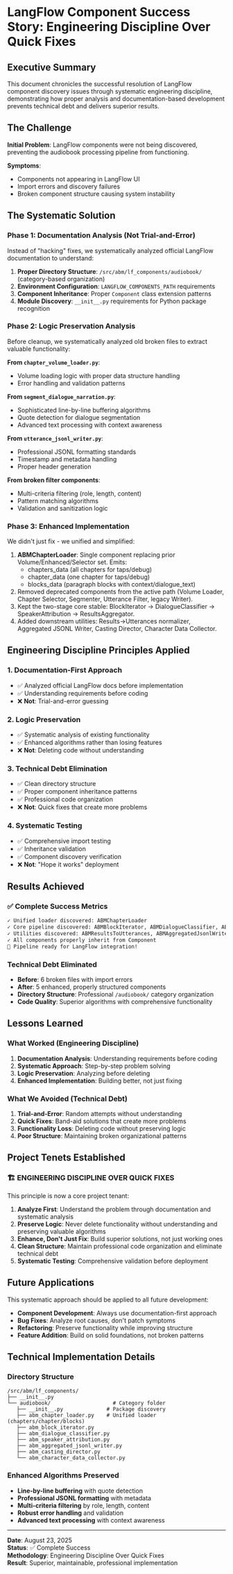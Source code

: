 # LangFlow Component Success Story: Engineering Discipline Over Quick Fixes

## Executive Summary

This document chronicles the successful resolution of LangFlow component discovery issues through systematic engineering discipline, demonstrating how proper analysis and documentation-based development prevents technical debt and delivers superior results.

## The Challenge

**Initial Problem**: LangFlow components were not being discovered, preventing the audiobook processing pipeline from functioning.

**Symptoms**:

- Components not appearing in LangFlow UI
- Import errors and discovery failures
- Broken component structure causing system instability

## The Systematic Solution

### Phase 1: Documentation Analysis (Not Trial-and-Error)

Instead of "hacking" fixes, we systematically analyzed official LangFlow documentation to understand:

1. **Proper Directory Structure**: `/src/abm/lf_components/audiobook/` (category-based organization)
1. **Environment Configuration**: `LANGFLOW_COMPONENTS_PATH` requirements
1. **Component Inheritance**: Proper `Component` class extension patterns
1. **Module Discovery**: `__init__.py` requirements for Python package recognition

### Phase 2: Logic Preservation Analysis

Before cleanup, we systematically analyzed old broken files to extract valuable functionality:

**From `chapter_volume_loader.py`**:

- Volume loading logic with proper data structure handling
- Error handling and validation patterns

**From `segment_dialogue_narration.py`**:

- Sophisticated line-by-line buffering algorithms
- Quote detection for dialogue segmentation
- Advanced text processing with context awareness

**From `utterance_jsonl_writer.py`**:

- Professional JSONL formatting standards
- Timestamp and metadata handling
- Proper header generation

**From broken filter components**:

- Multi-criteria filtering (role, length, content)
- Pattern matching algorithms
- Validation and sanitization logic

### Phase 3: Enhanced Implementation

We didn't just fix - we unified and simplified:

1. **ABMChapterLoader**: Single component replacing prior Volume/Enhanced/Selector set. Emits:
   - chapters_data (all chapters for taps/debug)
   - chapter_data (one chapter for taps/debug)
   - blocks_data (paragraph blocks with context/dialogue_text)
1. Removed deprecated components from the active path (Volume Loader, Chapter Selector, Segmenter, Utterance Filter, legacy Writer).
1. Kept the two-stage core stable: BlockIterator → DialogueClassifier → SpeakerAttribution → ResultsAggregator.
1. Added downstream utilities: Results→Utterances normalizer, Aggregated JSONL Writer, Casting Director, Character Data Collector.

## Engineering Discipline Principles Applied

### 1. Documentation-First Approach

- ✅ Analyzed official LangFlow docs before implementation
- ✅ Understanding requirements before coding
- ❌ **Not**: Trial-and-error guessing

### 2. Logic Preservation

- ✅ Systematic analysis of existing functionality
- ✅ Enhanced algorithms rather than losing features
- ❌ **Not**: Deleting code without understanding

### 3. Technical Debt Elimination

- ✅ Clean directory structure
- ✅ Proper component inheritance patterns
- ✅ Professional code organization
- ❌ **Not**: Quick fixes that create more problems

### 4. Systematic Testing

- ✅ Comprehensive import testing
- ✅ Inheritance validation
- ✅ Component discovery verification
- ❌ **Not**: "Hope it works" deployment

## Results Achieved

### ✅ Complete Success Metrics

```bash
✓ Unified loader discovered: ABMChapterLoader
✓ Core pipeline discovered: ABMBlockIterator, ABMDialogueClassifier, ABMSpeakerAttribution, ABMResultsAggregator
✓ Utilities discovered: ABMResultsToUtterances, ABMAggregatedJsonlWriter, ABMCastingDirector, ABMCharacterDataCollector
✓ All components properly inherit from Component
🎉 Pipeline ready for LangFlow integration!
```

### Technical Debt Eliminated

- **Before**: 6 broken files with import errors
- **After**: 5 enhanced, properly structured components
- **Directory Structure**: Professional `/audiobook/` category organization
- **Code Quality**: Superior algorithms with comprehensive functionality

## Lessons Learned

### What Worked (Engineering Discipline)

1. **Documentation Analysis**: Understanding requirements before coding
1. **Systematic Approach**: Step-by-step problem solving
1. **Logic Preservation**: Analyzing before deleting
1. **Enhanced Implementation**: Building better, not just fixing

### What We Avoided (Technical Debt)

1. **Trial-and-Error**: Random attempts without understanding
1. **Quick Fixes**: Band-aid solutions that create more problems
1. **Functionality Loss**: Deleting code without preserving logic
1. **Poor Structure**: Maintaining broken organizational patterns

## Project Tenets Established

### 🏗️ **ENGINEERING DISCIPLINE OVER QUICK FIXES**

This principle is now a core project tenant:

1. **Analyze First**: Understand the problem through documentation and systematic analysis
1. **Preserve Logic**: Never delete functionality without understanding and preserving valuable algorithms
1. **Enhance, Don't Just Fix**: Build superior solutions, not just working ones
1. **Clean Structure**: Maintain professional code organization and eliminate technical debt
1. **Systematic Testing**: Comprehensive validation before deployment

## Future Applications

This systematic approach should be applied to all future development:

- **Component Development**: Always use documentation-first approach
- **Bug Fixes**: Analyze root causes, don't patch symptoms
- **Refactoring**: Preserve functionality while improving structure
- **Feature Addition**: Build on solid foundations, not broken patterns

## Technical Implementation Details

### Directory Structure

```text
/src/abm/lf_components/
├── __init__.py
└── audiobook/                    # Category folder
   ├── __init__.py              # Package discovery
   ├── abm_chapter_loader.py    # Unified loader (chapters/chapter/blocks)
   ├── abm_block_iterator.py
   ├── abm_dialogue_classifier.py
   ├── abm_speaker_attribution.py
   ├── abm_aggregated_jsonl_writer.py
   ├── abm_casting_director.py
   └── abm_character_data_collector.py
```

### Enhanced Algorithms Preserved

- **Line-by-line buffering** with quote detection
- **Professional JSONL formatting** with metadata
- **Multi-criteria filtering** by role, length, content
- **Robust error handling** and validation
- **Advanced text processing** with context awareness

______________________________________________________________________

**Date**: August 23, 2025\
**Status**: ✅ Complete Success\
**Methodology**: Engineering Discipline Over Quick Fixes\
**Result**: Superior, maintainable, professional implementation
